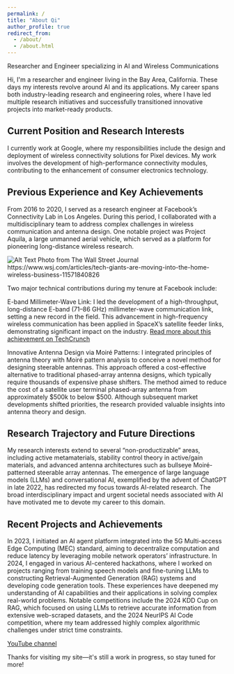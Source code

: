 ```yaml
---
permalink: /
title: "About Qi"
author_profile: true
redirect_from: 
  - /about/
  - /about.html
---
```

Researcher and Engineer specializing in AI and Wireless Communications

Hi, I'm a researcher and engineer living in the Bay Area, California. These days my interests revolve around AI and its applications. My career spans both industry-leading research and engineering roles, where I have led multiple research initiatives and successfully transitioned innovative projects into market-ready products.

Current Position and Research Interests
---
I currently work at Google, where my responsibilities include the design and deployment of wireless connectivity solutions for Pixel devices. My work involves the development of high-performance connectivity modules, contributing to the enhancement of consumer electronics technology.

Previous Experience and Key Achievements
---
From 2016 to 2020, I served as a research engineer at Facebook’s Connectivity Lab in Los Angeles. During this period, I collaborated with a multidisciplinary team to address complex challenges in wireless communication and antenna design. One notable project was Project Aquila, a large unmanned aerial vehicle, which served as a platform for pioneering long-distance wireless research.

<img src="files/wsj_qitang.avif" alt="Alt Text" width="desired_width" height="desired_height">
Photo from The Wall Street Journal https://www.wsj.com/articles/tech-giants-are-moving-into-the-home-wireless-business-11571840826

Two major technical contributions during my tenure at Facebook include:

E-band Millimeter-Wave Link: I led the development of a high-throughput, long-distance E-band (71–86 GHz) millimeter-wave communication link, setting a new record in the field. This advancement in high-frequency wireless communication has been applied in SpaceX’s satellite feeder links, demonstrating significant impact on the industry. <a href="https://techcrunch.com/2017/04/19/facebooks-millimeter-wave-radio-tech-hits-new-bandwidth-records/?fbclid=IwY2xjawHsVZZleHRuA2FlbQIxMQABHc3j-WvWnDk_gBAGb6Jh4iBZblvAQhuPNKW3mIO4fLofToCk_mRmDqcRcQ_aem_9djtcKzJWGYHpPtkoHp3Iw" target="_blank">Read more about this achievement on TechCrunch</a> 

Innovative Antenna Design via Moiré Patterns: I integrated principles of antenna theory with Moiré pattern analysis to conceive a novel method for designing steerable antennas. This approach offered a cost-effective alternative to traditional phased-array antenna designs, which typically require thousands of expensive phase shifters. The method aimed to reduce the cost of a satellite user terminal phased-array antenna from approximately $500k to below $500. Although subsequent market developments shifted priorities, the research provided valuable insights into antenna theory and design.

Research Trajectory and Future Directions
--- 
My research interests extend to several “non-productizable” areas, including active metamaterials, stability control theory in active/gain materials, and advanced antenna architectures such as bullseye Moiré-patterned steerable array antennas. The emergence of large language models (LLMs) and conversational AI, exemplified by the advent of ChatGPT in late 2022, has redirected my focus towards AI-related research. The broad interdisciplinary impact and urgent societal needs associated with AI have motivated me to devote my career to this domain.

Recent Projects and Achievements
---
In 2023, I initiated an AI agent platform integrated into the 5G Multi-access Edge Computing (MEC) standard, aiming to decentralize computation and reduce latency by leveraging mobile network operators’ infrastructure.
In 2024, I engaged in various AI-centered hackathons, where I worked on projects ranging from training speech models and fine-tuning LLMs to constructing Retrieval-Augmented Generation (RAG) systems and developing code generation tools. These experiences have deepened my understanding of AI capabilities and their applications in solving complex real-world problems.
Notable competitions include the 2024 KDD Cup on RAG, which focused on using LLMs to retrieve accurate information from extensive web-scraped datasets, and the 2024 NeurIPS AI Code competition, where my team addressed highly complex algorithmic challenges under strict time constraints.

<a href="https://www.youtube.com/channel/UCHy1iU-mW2XcQhMHysJvaHA" target="_blank">YouTube channel</a> 

Thanks for visiting my site—it's still a work in progress, so stay tuned for more!